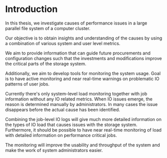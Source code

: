 # Introduction
In this thesis, we investigate causes of performance issues in a large parallel file system of a computer cluster.

Our objective is to obtain insights and understanding of the causes by using a combination of various system and user level metrics.

We aim to provide information that can guide future procurements and configuration changes such that the investments and modifications improve the critical parts of the storage system. 

Additionally, we aim to develop tools for monitoring the system usage. Goal is to have active monitoring and near real-time warnings on problematic IO patterns of user jobs.

Currently there's only system-level load monitoring together with job information without any IO related metrics. When IO issues emerge, the reason is determined manually by administrators. In many cases the issue disappears before the actual cause has been identified.

Combining the job-level IO logs will give much more detailed information on the types of IO load that causes issues with the storage system. Furthermore, it should be possible to have near real-time monitoring of load with detailed information on performance critical jobs.

The monitoring will improve the usability and throughput of the system and make the work of system administrators easier.
